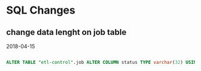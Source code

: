 # SQL Changes

## change data lenght on job table

2018-04-15

``` sql

ALTER TABLE "etl-control".job ALTER COLUMN status TYPE varchar(32) USING status::varchar ;

```